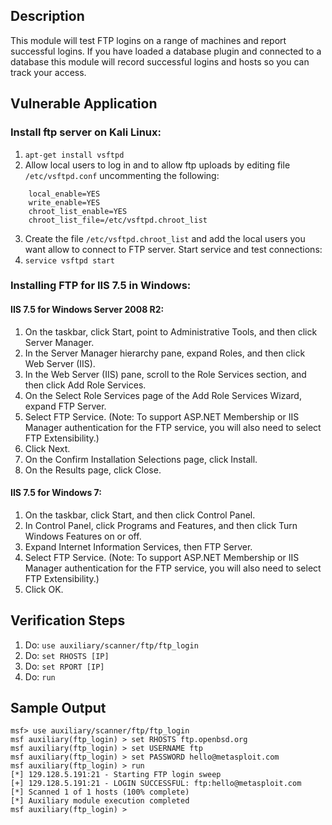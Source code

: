 ## Description

This module will test FTP logins on a range of machines and report successful logins. If you have loaded a database plugin and connected to a database this module will record successful logins and hosts so you can track your access.

## Vulnerable Application

### Install ftp server on Kali Linux:

1.  ```apt-get install vsftpd```
2. Allow local users to log in and to allow ftp uploads by editing file `/etc/vsftpd.conf` uncommenting the following:
```
    local_enable=YES
    write_enable=YES
    chroot_list_enable=YES
    chroot_list_file=/etc/vsftpd.chroot_list
```
3. Create the file `/etc/vsftpd.chroot_list` and add the local users you want allow to connect to FTP server. Start service and test connections:
4. ```service vsftpd start``` 

### Installing FTP for IIS 7.5 in Windows:

#### IIS 7.5 for Windows Server 2008 R2:

1. On the taskbar, click Start, point to Administrative Tools, and then click Server Manager.
2. In the Server Manager hierarchy pane, expand Roles, and then click Web Server (IIS).
3. In the Web Server (IIS) pane, scroll to the Role Services section, and then click Add Role Services.
4. On the Select Role Services page of the Add Role Services Wizard, expand FTP Server.
5. Select FTP Service. (Note: To support ASP.NET Membership or IIS Manager authentication for the FTP service, you will also need to select FTP Extensibility.)
6. Click Next.
7. On the Confirm Installation Selections page, click Install.
8. On the Results page, click Close. 

#### IIS 7.5 for Windows 7:

1. On the taskbar, click Start, and then click Control Panel.
2. In Control Panel, click Programs and Features, and then click Turn Windows Features on or off.
3. Expand Internet Information Services, then FTP Server.
4. Select FTP Service. (Note: To support ASP.NET Membership or IIS Manager authentication for the FTP service, you will also need to select FTP Extensibility.)
5. Click OK. 

## Verification Steps

1. Do: ```use auxiliary/scanner/ftp/ftp_login```
2. Do: ```set RHOSTS [IP]```
3. Do: ```set RPORT [IP]```
4. Do: ```run```

## Sample Output
```
msf> use auxiliary/scanner/ftp/ftp_login
msf auxiliary(ftp_login) > set RHOSTS ftp.openbsd.org
msf auxiliary(ftp_login) > set USERNAME ftp
msf auxiliary(ftp_login) > set PASSWORD hello@metasploit.com
msf auxiliary(ftp_login) > run
[*] 129.128.5.191:21 - Starting FTP login sweep
[+] 129.128.5.191:21 - LOGIN SUCCESSFUL: ftp:hello@metasploit.com
[*] Scanned 1 of 1 hosts (100% complete)
[*] Auxiliary module execution completed
msf auxiliary(ftp_login) >
```
